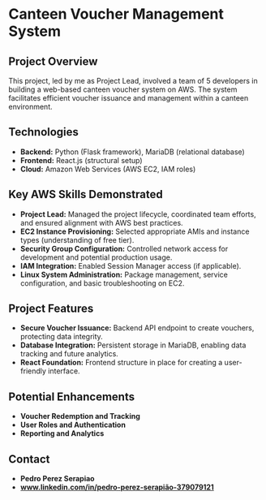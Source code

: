 # Canteen Voucher Management System

## Project Overview

This project, led by me as Project Lead, involved a team of 5 developers in building a web-based canteen voucher system on AWS. The system facilitates efficient voucher issuance and management within a canteen environment.

## Technologies

* **Backend:** Python (Flask framework), MariaDB (relational database)
* **Frontend:** React.js (structural setup)
* **Cloud:** Amazon Web Services (AWS EC2, IAM roles)

## Key AWS Skills Demonstrated

* **Project Lead:**  Managed the project lifecycle, coordinated team efforts, and ensured alignment with AWS best practices.
* **EC2 Instance Provisioning:** Selected appropriate AMIs and instance types (understanding of free tier).
* **Security Group Configuration:**  Controlled network access for development and potential production usage.
* **IAM Integration:**  Enabled Session Manager access (if applicable).
* **Linux System Administration:**  Package management, service configuration, and basic troubleshooting on EC2.

## Project Features

* **Secure Voucher Issuance:** Backend API endpoint to create vouchers, protecting data integrity.
* **Database Integration:**  Persistent storage in MariaDB, enabling data tracking and future analytics.
* **React Foundation:**  Frontend structure in place for creating a user-friendly interface.

## Potential Enhancements

* **Voucher Redemption and Tracking**
* **User Roles and Authentication**
* **Reporting and Analytics**

## Contact

* **Pedro Perez Serapiao**
* **www.linkedin.com/in/pedro-perez-serapião-379079121** 



